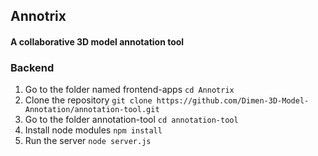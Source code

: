 ## Annotrix
#### A collaborative 3D model annotation tool

### Backend

1. Go to the folder named frontend-apps
    `cd Annotrix`
2. Clone the repository
    `git clone https://github.com/Dimen-3D-Model-Annotation/annotation-tool.git`
3. Go to the folder annotation-tool
    `cd annotation-tool`
4. Install node modules
    `npm install`
5. Run the server
    `node server.js`
